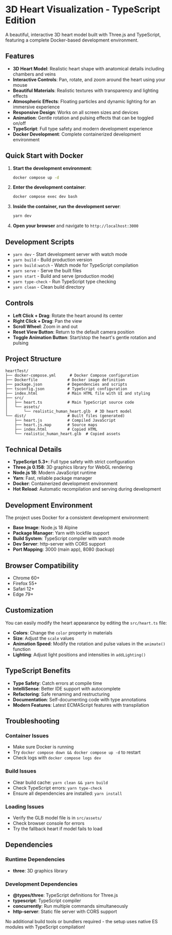 # 3D Heart Visualization - TypeScript Edition

A beautiful, interactive 3D heart model built with Three.js and TypeScript, featuring a complete Docker-based development environment.

## Features

- **3D Heart Model**: Realistic heart shape with anatomical details including chambers and veins
- **Interactive Controls**: Pan, rotate, and zoom around the heart using your mouse
- **Beautiful Materials**: Realistic textures with transparency and lighting effects
- **Atmospheric Effects**: Floating particles and dynamic lighting for an immersive experience
- **Responsive Design**: Works on all screen sizes and devices
- **Animation**: Gentle rotation and pulsing effects that can be toggled on/off
- **TypeScript**: Full type safety and modern development experience
- **Docker Development**: Complete containerized development environment

## Quick Start with Docker

1. **Start the development environment**:
   ```bash
   docker compose up -d
   ```

2. **Enter the development container**:
   ```bash
   docker compose exec dev bash
   ```

3. **Inside the container, run the development server**:
   ```bash
   yarn dev
   ```

4. **Open your browser** and navigate to `http://localhost:3000`

## Development Scripts

- `yarn dev` - Start development server with watch mode
- `yarn build` - Build production version
- `yarn build:watch` - Watch mode for TypeScript compilation
- `yarn serve` - Serve the built files
- `yarn start` - Build and serve (production mode)
- `yarn type-check` - Run TypeScript type checking
- `yarn clean` - Clean build directory

## Controls

- **Left Click + Drag**: Rotate the heart around its center
- **Right Click + Drag**: Pan the view
- **Scroll Wheel**: Zoom in and out
- **Reset View Button**: Return to the default camera position
- **Toggle Animation Button**: Start/stop the heart's gentle rotation and pulsing

## Project Structure

```
heartTest/
├── docker-compose.yml      # Docker Compose configuration
├── Dockerfile             # Docker image definition
├── package.json           # Dependencies and scripts
├── tsconfig.json          # TypeScript configuration
├── index.html             # Main HTML file with UI and styling
├── src/
│   ├── heart.ts           # Main TypeScript source code
│   └── assets/
│       └── realistic_human_heart.glb  # 3D heart model
└── dist/                  # Built files (generated)
    ├── heart.js           # Compiled JavaScript
    ├── heart.js.map       # Source maps
    ├── index.html         # Copied HTML
    └── realistic_human_heart.glb  # Copied assets
```

## Technical Details

- **TypeScript 5.3+**: Full type safety with strict configuration
- **Three.js 0.158**: 3D graphics library for WebGL rendering
- **Node.js 18**: Modern JavaScript runtime
- **Yarn**: Fast, reliable package manager
- **Docker**: Containerized development environment
- **Hot Reload**: Automatic recompilation and serving during development

## Development Environment

The project uses Docker for a consistent development environment:

- **Base Image**: Node.js 18 Alpine
- **Package Manager**: Yarn with lockfile support
- **Build System**: TypeScript compiler with watch mode
- **Dev Server**: http-server with CORS support
- **Port Mapping**: 3000 (main app), 8080 (backup)

## Browser Compatibility

- Chrome 60+
- Firefox 55+
- Safari 12+
- Edge 79+

## Customization

You can easily modify the heart appearance by editing the `src/heart.ts` file:

- **Colors**: Change the `color` property in materials
- **Size**: Adjust the `scale` values
- **Animation Speed**: Modify the rotation and pulse values in the `animate()` function
- **Lighting**: Adjust light positions and intensities in `addLighting()`

## TypeScript Benefits

- **Type Safety**: Catch errors at compile time
- **IntelliSense**: Better IDE support with autocomplete
- **Refactoring**: Safe renaming and restructuring
- **Documentation**: Self-documenting code with type annotations
- **Modern Features**: Latest ECMAScript features with transpilation

## Troubleshooting

### Container Issues
- Make sure Docker is running
- Try `docker compose down && docker compose up -d` to restart
- Check logs with `docker compose logs dev`

### Build Issues
- Clear build cache: `yarn clean && yarn build`
- Check TypeScript errors: `yarn type-check`
- Ensure all dependencies are installed: `yarn install`

### Loading Issues
- Verify the GLB model file is in `src/assets/`
- Check browser console for errors
- Try the fallback heart if model fails to load

## Dependencies

### Runtime Dependencies
- **three**: 3D graphics library

### Development Dependencies
- **@types/three**: TypeScript definitions for Three.js
- **typescript**: TypeScript compiler
- **concurrently**: Run multiple commands simultaneously
- **http-server**: Static file server with CORS support

No additional build tools or bundlers required - the setup uses native ES modules with TypeScript compilation!